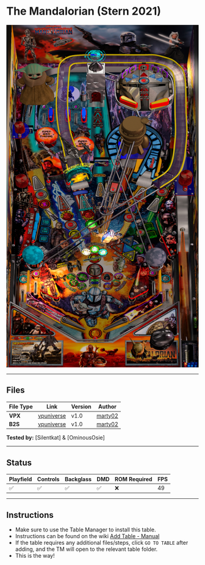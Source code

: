 # The Mandalorian (Stern 2021)

![Table Preview](../../images/vpx-mandalorian-table.jpeg)

---

## Files
| File Type | Link | Version | Author | 
|-----------|--------|----------|--------------|
| **VPX** | [vpuniverse](https://vpuniverse.com/files/file/16087-the-mandalorian/) | v1.0 | [marty02](https://vpuniverse.com/profile/16531-marty02/) |
| **B2S** | [vpuniverse](https://vpuniverse.com/files/file/16087-the-mandalorian/) | v1.0 | [marty02](https://vpuniverse.com/profile/16531-marty02/) |

**Tested by:** [Silentkat] & [OminousOsie]

---

## Status 
| Playfield | Controls | Backglass | DMD | ROM Required | FPS | 
|-----------|----------|-----------|-----|--------------|-----|
| :white_check_mark: | :white_check_mark: | :white_check_mark: | :white_check_mark: | :x: | 49 |

---

## Instructions

- Make sure to use the Table Manager to install this table.
- Instructions can be found on the wiki [Add Table - Manual](https://github.com/LegendsUnchained/vpx-standalone-alp4k/wiki/%5B04%5D-%F0%9F%A7%A1-TM-%E2%80%90-Other-Features#add-table---manual)
- If the table requires any additional files/steps, click `GO TO TABLE` after adding, and the TM will open to the relevant table folder.
- This is the way!

